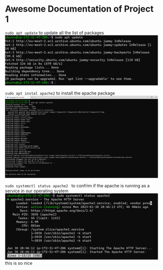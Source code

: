 # Awesome Documentation of Project 1

`sudo apt update` to update all the list of packages ![Sudo Apt Updste](./images/sudoapp.PNG)

`sudo apt instal apache2` to install the apache package ![Installing Apache](./images/install_apache2.1.PNG)

`sudo systemctl status apache2 ` to confrim if the apache is running as a service in our operating system ![Apache Status](./images/Apache-status.PNG)
this is so nice